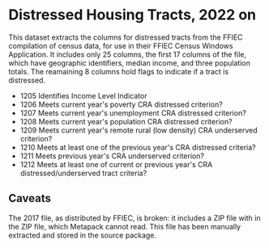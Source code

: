 # Distressed Housing Tracts, 2022 on

This dataset extracts the columns for distressed tracts from the FFIEC compilation of census data, for use in their FFIEC Census Windows Application. It includes only 25 columns, the first 17 columns of the file, which have geographic identifiers, median income, and three population totals. The reamaining 8 columns hold flags to indicate if a tract is distressed. 

* 1205	Identifies Income Level Indicator 
* 1206	Meets current year's poverty CRA distressed criterion? 
* 1207	Meets current year's unemployment CRA distressed criterion? 
* 1208	Meets current year's population CRA distressed criterion?  
* 1209	Meets current year's remote rural (low density) CRA underserved criterion? 
* 1210	Meets at least one of the previous year's CRA distressed criteria?  
* 1211	Meets previous year's CRA underserved criterion? 
* 1212	Meets at least one of current or previous year's CRA distressed/underserved tract criteria? 


## Caveats

The 2017 file, as distributed by FFIEC, is broken: it includes a ZIP file with in the ZIP file, which Metapack cannot read. This file has been manually extracted and stored in the source package. 
